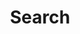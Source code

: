 ---
title: "Search"
slug: "search"
layout: "search"
outputs:
    - html
    - json
menu:
    main:
        weight: 2 
        params: 
            icon: search
---